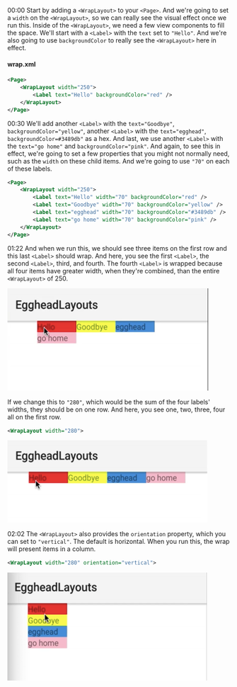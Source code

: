 00:00 Start by adding a `<WrapLayout>` to your `<Page>`. And we're going to set a `width` on the `<WrapLayout>`, so we can really see the visual effect once we run this. Inside of the `<WrapLayout>`, we need a few view components to fill the space. We'll start with a `<Label>` with the `text` set to `"Hello"`. And we're also going to use `backgroundColor` to really see the `<WrapLayout>` here in effect.

#### wrap.xml
```xml
<Page>
    <WrapLayout width="250">
        <Label text="Hello" backgroundColor="red" />
    </WrapLayout>
</Page>
```

00:30 We'll add another `<Label>` with the `text="Goodbye"`, `backgroundColor="yellow"`, another `<Label>` with the `text="egghead"`, `backgroundColor=#3489db"` as a hex. And last, we use another `<Label>` with the `text="go home"` and `backgroundColor="pink"`. And again, to see this in effect, we're going to set a few properties that you might not normally need, such as the `width` on these child items. And we're going to use `"70"` on each of these labels.

```xml
<Page>
    <WrapLayout width="250">
        <Label text="Hello" width="70" backgroundColor="red" />
        <Label text="Goodbye" width="70" backgroundColor="yellow" />
        <Label text="egghead" width="70" backgroundColor="#3489db" />
        <Label text="go home" width="70" backgroundColor="pink" />
    </WrapLayout>
</Page>
```

01:22 And when we run this, we should see three items on the first row and this last `<Label>` should wrap. And here, you see the first `<Label>`, the second `<Label>`, third, and fourth. The fourth `<Label>` is wrapped because all four items have greater width, when they're combined, than the entire `<WrapLayout>` of 250. 

![Go Home Wrap](../images/javascript-add-responsive-wrapping-using-wraplayout-go-home-wrap.png)

If we change this to `"280"`, which would be the sum of the four labels' widths, they should be on one row. And here, you see one, two, three, four all on the first row.

```xml
<WrapLayout width="280">
```

![One Row](../images/javascript-add-responsive-wrapping-using-wraplayout-one-row.png)

02:02 The `<WrapLayout>` also provides the `orientation` property, which you can set to `"vertical"`. The default is horizontal. When you run this, the wrap will present items in a column.

```xml
<WrapLayout width="280" orientation="vertical">
```

![Column](../images/javascript-add-responsive-wrapping-using-wraplayout-column.png)